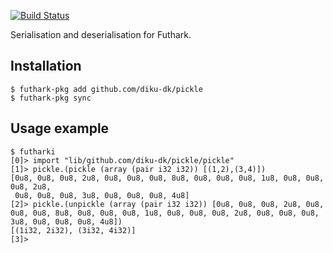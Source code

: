 [![Build Status](https://travis-ci.org/diku-dk/pickle.svg?branch=master)](https://travis-ci.org/diku-dk/pickle)

Serialisation and deserialisation for Futhark.

## Installation

```
$ futhark-pkg add github.com/diku-dk/pickle
$ futhark-pkg sync
```

## Usage example

```
$ futharki
[0]> import "lib/github.com/diku-dk/pickle/pickle"
[1]> pickle.(pickle (array (pair i32 i32)) [(1,2),(3,4)])
[0u8, 0u8, 0u8, 2u8, 0u8, 0u8, 0u8, 8u8, 0u8, 0u8, 0u8, 1u8, 0u8, 0u8, 0u8, 2u8,
 0u8, 0u8, 0u8, 3u8, 0u8, 0u8, 0u8, 4u8]
[2]> pickle.(unpickle (array (pair i32 i32)) [0u8, 0u8, 0u8, 2u8, 0u8, 0u8, 0u8, 8u8, 0u8, 0u8, 0u8, 1u8, 0u8, 0u8, 0u8, 2u8, 0u8, 0u8, 0u8, 3u8, 0u8, 0u8, 0u8, 4u8])
[(1i32, 2i32), (3i32, 4i32)]
[3]>
```
